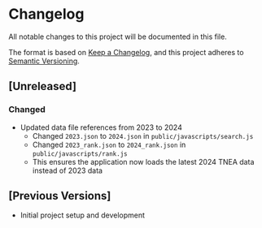 # Changelog

All notable changes to this project will be documented in this file.

The format is based on [Keep a Changelog](https://keepachangelog.com/en/1.0.0/),
and this project adheres to [Semantic Versioning](https://semver.org/spec/v2.0.0.html).

## [Unreleased]

### Changed

- Updated data file references from 2023 to 2024
  - Changed `2023.json` to `2024.json` in `public/javascripts/search.js`
  - Changed `2023_rank.json` to `2024_rank.json` in `public/javascripts/rank.js`
  - This ensures the application now loads the latest 2024 TNEA data instead of 2023 data

## [Previous Versions]

- Initial project setup and development
